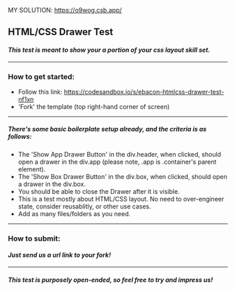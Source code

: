 MY SOLUTION: https://o9wog.csb.app/

## HTML/CSS Drawer Test

#### _This test is meant to show your a portion of your css layout skill set._

---

### How to get started:

- Follow this link: https://codesandbox.io/s/ebacon-htmlcss-drawer-test-nf1xn
- 'Fork' the template (top right-hand corner of screen)

---

##### There's some basic boilerplate setup already, and the criteria is as follows:

- The 'Show App Drawer Button' in the div.header, when clicked, should open a drawer in the div.app (please note, .app is .container's parent element).
- The 'Show Box Drawer Button' in the div.box, when clicked, should open a drawer in the div.box.
- You should be able to close the Drawer after it is visible.
- This is a test mostly about HTML/CSS layout. No need to over-engineer state, consider reusablitly, or other use cases.
- Add as many files/folders as you need.

---

### How to submit:

#### _Just send us a url link to your fork!_

---

#### _This test is purposely open-ended, so feel free to try and impress us!_
